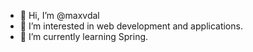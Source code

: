 - 👋 Hi, I’m @maxvdal
- 👀 I’m interested in web development and applications.
- 🌱 I’m currently learning Spring.

<!---
maxvdal/maxvdal is a ✨ special ✨ repository because its `README.md` (this file) appears on your GitHub profile.
You can click the Preview link to take a look at your changes.
--->
